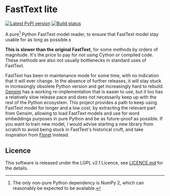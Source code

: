FastText lite
=============

[![Latest PyPI version](https://img.shields.io/pypi/v/fasttextlt.svg)](https://pypi.org/project/fasttextlt)
[![Build status](https://github.com/LoicGrobol/fasttextlt/actions/workflows/ci.yml/badge.svg)](https://github.com/LoicGrobol/fasttext-lite/actions/workflows/ci.yml)

A pure[^1] Python FastText model reader, to ensure that FastText model stay usable for as long as
possible.s

**This is slower than the original FastText**, for some methods by orders of magnitude. It's the
price to pay for not using Cython or compiled code. These methods are also not usually bottlenecks
in standard uses of FastText.

FastText has been in maintenance mode for some time, with no indication that it will ever change. In
the absence of further releases, it will stay stuck in increasingly obsolete Python version and get
increasingly hard to rebuild. [Gensim](https://radimrehurek.com/gensim/) has a working
re-implementation that is easier to use, but it too has a relatively slow release pace and does not
necessarily keep up with the rest of the Python ecosystem. This project provides a path to keep
using FastText model for longer and a low cost, by extracting the relevant part from Gensim,
allowing to load FastText models and use for word embeddings purposes in pure Python and be as
future-proof as possible. If you want to train new model, I would advise starting a new library from
scratch to avoid being stuck in FastText's historical cruft, and take inspiration from
[Floret](https://github.com/explosion/floret) instead.

[^1]: The only non-pure Python dependency is NumPy 2, which can reasonably be expected to be
    available.

## Licence

This software is released under the LGPL v2.1 Licence, see [LICENCE.md](LICENCE.md) for the details.
